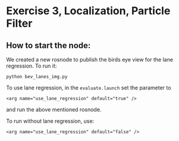 # Exercise 3, Localization, Particle Filter
## How to start the node:
We created a new rosnode to publish the birds eye view for the lane regression. To run it:

`python bev_lanes_img.py`

To use lane regression, in the `evaluate.launch` set the parameter to

`<arg name="use_lane_regression" default="true" />`

and run the above mentioned rosnode.

To run without lane regression, use:

`<arg name="use_lane_regression" default="false" />`